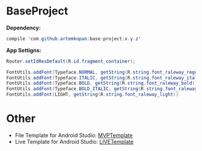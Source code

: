 # BaseProject

<b>Dependency:</b>

```java
compile 'com.github.artemkopan:base-project:x.y.z'
```

<b>App Settigns:</b>

```java 
Router.setIdResDefault(R.id.fragment_container); 

FontUtils.addFont(Typeface.NORMAL, getString(R.string.font_raleway_regular))
FontUtils.addFont(Typeface.ITALIC, getString(R.string.font_raleway_italic))
FontUtils.addFont(Typeface.BOLD, getString(R.string.font_raleway_bold))
FontUtils.addFont(Typeface.BOLD_ITALIC, getString(R.string.font_raleway_bold_italic))
FontUtils.addFont(LIGHT, getString(R.string.font_raleway_light))
```

# Other
* File Template for Android Studio:
  <a href="https://github.com/artemkopan/MVPTemplate">MVPTemplate</a>
* Live Template for Android Studio:
  <a href="https://github.com/artemkopan/LIVETemplate">LIVETemplate</a>
 

